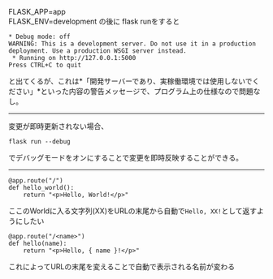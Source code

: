 FLASK_APP=app  
FLASK_ENV=development の後に
flask runをすると
```
* Debug mode: off
WARNING: This is a development server. Do not use it in a production deployment. Use a production WSGI server instead.
 * Running on http://127.0.0.1:5000
Press CTRL+C to quit
```
と出てくるが、これは*「開発サーバーであり、実稼働環境では使用しないでください」*といった内容の警告メッセージで、プログラム上の仕様なので問題なし。

---

変更が即時更新されない場合、
```
flask run --debug
```
でデバッグモードをオンにすることで変更を即時反映することができる。

---

```
@app.route("/")
def hello_world():
    return "<p>Hello, World!</p>"
```
ここのWorldに入る文字列(XX)をURLの末尾から自動で`Hello, XX!`として返すようにしたい

```
@app.route("/<name>")
def hello(name):
    return "<p>Hello, { name }!</p>"
```
これによってURLの末尾を変えることで自動で表示される名前が変わる
